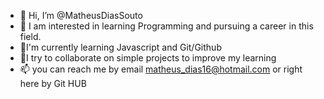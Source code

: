 - 👋 Hi, I’m @MatheusDiasSouto
- 👀 I am interested in learning Programming and pursuing a career in this field.
- 🌱I'm currently learning Javascript and Git/Github
- 💞️I try to collaborate on simple projects to improve my learning
- 📫 you can reach me by email matheus_dias16@hotmail.com or right here by Git HUB

<!---
MatheusDiasSouto/MatheusDiasSouto is a ✨ special ✨ repository because its `README.md` (this file) appears on your GitHub profile.
You can click the Preview link to take a look at your changes.
--->
